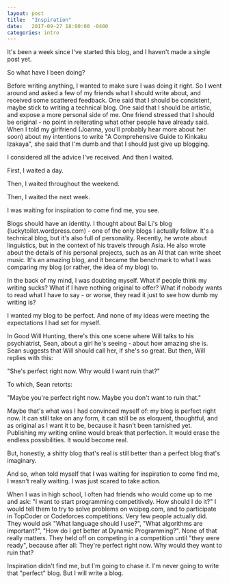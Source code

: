 ```yaml
---
layout: post
title:  "Inspiration"
date:   2017-09-27 18:00:00 -0400
categories: intro
---
```


It's been a week since I've started this blog, and I haven't made a single post yet. 

So what have I been doing?

Before writing anything, I wanted to make sure I was doing it right. So I went around and asked a few of my friends what I should write about, and received some scattered feedback. One said that I should be consistent, maybe stick to writing a technical blog. One said that I should be artistic, and expose a more personal side of me. One friend stressed that I should be original - no point in reiterating what other people have already said. When I told my girlfriend (Joanna, you'll probably hear more about her soon) about my intentions to write "A Comprehensive Guide to Kinkaku Izakaya", she said that I'm dumb and that I should just give up blogging.

I considered all the advice I've received. And then I waited.

First, I waited a day.

Then, I waited throughout the weekend. 

Then, I waited the next week.

I was waiting for inspiration to come find me, you see. 

Blogs should have an identity. I thought about Bai Li's blog (luckytoilet.wordpress.com) - one of the only blogs I actually follow. It's a technical blog, but it's also full of personality. Recently, he wrote about linguistics, but in the context of his travels through Asia. He also wrote about the details of his personal projects, such as an AI that can write sheet music. It's an amazing blog, and it became the benchmark to what I was comparing my blog (or rather, the idea of my blog) to.

In the back of my mind, I was doubting myself. What if people think my writing sucks? What if I have nothing original to offer? What if nobody wants to read what I have to say - or worse, they read it just to see how dumb my writing is?

I wanted my blog to be perfect. And none of my ideas were meeting the expectations I had set for myself.

In Good Will Hunting, there's this one scene where Will talks to his psychiatrist, Sean, about a girl he's seeing - about how amazing she is. Sean suggests that Will should call her, if she's so great. But then, Will replies with this:

"She's perfect right now. Why would I want ruin that?"

To which, Sean retorts:

"Maybe you're perfect right now. Maybe you don't want to ruin that."

Maybe that's what was I had convinced myself of: my blog is perfect right now. It can still take on any form, it can still be as eloquent, thoughtful, and as original as I want it to be, because it hasn't been tarnished yet. Publishing my writing online would break that perfection. It would erase the endless possibilities. It would become real.

But, honestly, a shitty blog that's real is still better than a perfect blog that's imaginary.

And so, when told myself that I was waiting for inspiration to come find me, I wasn't really waiting. I was just scared to take action.

When I was in high school, I often had friends who would come up to me and ask: "I want to start programming competitively. How should I do it?" I would tell them to try to solve problems on wcipeg.com, and to participate in TopCoder or Codeforces competitions. Very few people actually did. They would ask "What language should I use?", "What algorithms are important?", "How do I get better at Dynamic Programming?". None of that really matters. They held off on competing in a competition until "they were ready", because after all: They're perfect right now. Why would they want to ruin that?

Inspiration didn't find me, but I'm going to chase it. I'm never going to write that "perfect" blog. But I will write a blog.



